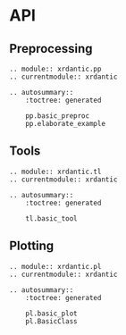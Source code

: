 # API

## Preprocessing

```{eval-rst}
.. module:: xrdantic.pp
.. currentmodule:: xrdantic

.. autosummary::
    :toctree: generated

    pp.basic_preproc
    pp.elaborate_example
```

## Tools

```{eval-rst}
.. module:: xrdantic.tl
.. currentmodule:: xrdantic

.. autosummary::
    :toctree: generated

    tl.basic_tool
```

## Plotting

```{eval-rst}
.. module:: xrdantic.pl
.. currentmodule:: xrdantic

.. autosummary::
    :toctree: generated

    pl.basic_plot
    pl.BasicClass
```
